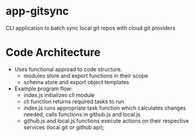 # app-gitsync
CLI application to batch sync local git repos with cloud git providers

# Code Architecture
- Uses functional approad to code structure.
  - modules store and export functions in their scope
  - schema store and export object templates
- Example program flow:
  - index.js initializes cli module
  - cli function returns required tasks to run
  - index.js runs appropriate task function which calculates changes needed, calls functions in github.js and local.js
  - github.js and local.js functions execute actions on their respective services (local git or github api);